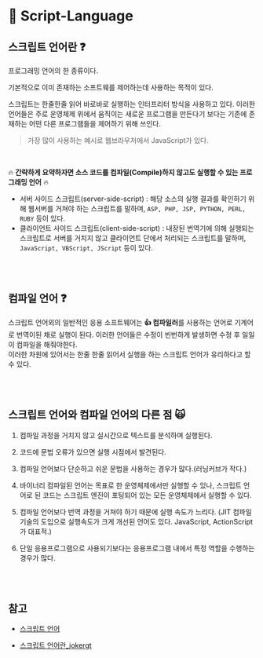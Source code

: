 # :muscle: Script-Language

## 스크립트 언어란 :question:

프로그래밍 언어의 한 종류이다.
<br/>

기본적으로 이미 존재하는 소프트웨를 제어하는데 사용하는 목적이 있다.
<br/>

스크립트는 한줄한줄 읽어 바로바로 실행하는 인터프리터 방식을 사용하고 있다. 이러한 언어들은 주로 운영체제 위에서 움직이는 새로운 프로그램을 만든다기 보다는 기존에 존재하는 어떤 다른 프로그램들을 제어하기 위해 쓰인다.
<br/>

> 가장 많이 사용하는 예시로 웹브라우저에서 JavaScript가 있다.
<br/>

:fire: **간략하게 요약하자면 소스 코드를 컴파일(Compile)하지 않고도 실행할 수 있는 프로그래밍 언어** :fire:
<br/>

- 서버 사이드 스크립트(server-side-script) : 해당 소스의 실행 결과를 확인하기 위해 웹서버를 거쳐야 하는 스크립트를 말하며, `ASP, PHP, JSP, PYTHON, PERL, RUBY` 등이 있다.
- 클라이언트 사이드 스크립트(client-side-script) : 내장된 번역기에 의해 실행되는 스크립트로 서버를 거치지 않고 클라이언트 단에서 처리되는 스크립트를 말하며, `JavaScript, VBScript, JScript` 등이 있다.

<br/>
<br/>

## 컴파일 언어 :question:

스크립트 언어외의 일반적인 응용 소프트웨어는 **:thumbsup: 컴파일러**를 사용하는 언어로 기계어로 번역이된 채로 실행이 된다. 이러한 언어들은 수정이 빈번하게 발생하면 수정 후 일일이 컴파일을 해줘야한다.
<br/>
이러한 차원에 있어서는 한줄 한줄 읽어서 실행을 하는 스크립트 언어가 유리하다고 할 수 있다.

<br/>
<br/>

## 스크립트 언어와 컴파일 언어의 다른 점 :scream_cat:

1. 컴파일 과정을 거치지 않고 실시간으로 텍스트를 분석하며 실행된다.

2. 코드에 문법 오류가 있으면 실행 시점에서 발견된다.

3. 컴파일 언어보다 단순하고 쉬운 문법을 사용하는 경우가 많다.(러닝커브가 작다.)

4. 바이너리 컴파일된 언어는 목표로 한 운영체제에서만 실행할 수 있나, 스크립트 언어로 된 코드는 스크립트 엔진이 포팅되어 있는 모든 운영체제에서 실행할 수 있다.

5. 컴파일 언어보다 번역 과정을 거쳐야 하기 때문에 실행 속도가 느리다. (JIT 컴파일 기술의 도입으로 실행속도가 크게 개선된 언어도 있다. JavaScript, ActionScript가 대표적.)

6. 단일 응용프로그램으로 사용되기보다는 응용프로그램 내에서 특정 역할을 수행하는 경우가 많다.

<br/>
<br/>

## 참고

- [스크립트 언어](https://namu.wiki/w/%EC%8A%A4%ED%81%AC%EB%A6%BD%ED%8A%B8%20%EC%96%B8%EC%96%B4)

- [스크립트 언어란_jokergt](http://jokergt.tistory.com/81)